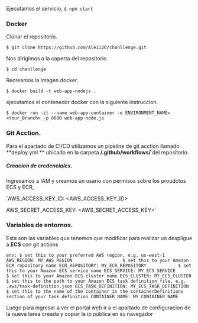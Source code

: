 Ejecutamos el servicio,
`$ npm start`

### Docker
Clonar el repositorio.

`$ git clone https://github.com/Ale1120/chanllenge.git`

Nos dirigimos a la caperta del repositorio.

`$ cd chanllenge`

Recreamos la imagen docker.

`$ docker build -t web-app-nodejs .`

ejecutamos el contenedor docker con la siguiente instruccion.

`$ docker run -it --name web-app-container -e ENVIRONMENT_NAME=<Your_Branch> -p 8080 web-app-node,js`

### Git Acction.
Para el apartado de CI/CD utilizamos un pipeline de git acction llamado **deploy.yml
** ubicado en la carpeta **/.github/workflows/** del repositorio.

##### Creacion de credenciales.
Ingresamos a IAM y creamos un usario con permisos sobre los proudctos ECS y ECR,


`AWS_ACCESS_KEY_ID: <AWS_ACCESS_KEY_ID>

 AWS_SECRET_ACCESS_KEY: <AWS_SECRET_ACCESS_KEY>`

### Variables de entornos.

Esta son las variables que tenemos que modificar para realizar un despligue a **ECS** con git actions


`env:
  $ set this to your preferred AWS region, e.g. us-west-1
  AWS_REGION: MY_AWS_REGION                  
  $ set this to your Amazon ECR repository name
  ECR_REPOSITORY: MY_ECR_REPOSITORY           
  $ set this to your Amazon ECS service name
  ECS_SERVICE: MY_ECS_SERVICE                 
  $ set this to your Amazon ECS cluster name
  ECS_CLUSTER: MY_ECS_CLUSTER                 
  $ set this to the path to your Amazon ECS task definition file, e.g. .aws/task-definition.json
  ECS_TASK_DEFINITION: MY_ECS_TASK_DEFINITION 
  $ set this to the name of the container in the containerDefinitions section of your task definition
  CONTAINER_NAME: MY_CONTAINER_NAME`

Luego para ingresar a ver el portal web ir a el apartado de configuracion de la nueva tarea creada y copiar la ip publica en su navegador